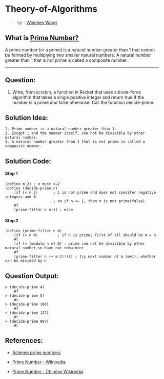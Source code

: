# Theory-of-Algorithms
> by - [Weichen Wang](https://w326004741.github.io/)

## What is [Prime Number?](https://en.wikipedia.org/wiki/Prime_number)
A prime number (or a prime) is a natural number greater than 1 that cannot be formed by multiplying two smaller natural numbers. A natural number greater than 1 that is not prime is called a composite number.

***

## Question:
1. Write, from scratch, a function in Racket that uses a brute-force algorithm that takes a single positive integer and return true if the number is a prime and false otherwise. Call the function decide-prime.

## Solution Idea:
```
1. Prime number is a natural number greater than 1. 
2. Except 1 and the number itself, can not be divisible by other natural number. 
3. A natural number greater than 1 that is not prime is called a composite number.
```

## Solution Code:
#### Step 1
```Racket
(define m 2) ; n must >=2
(define (decide-prime n)
    (if (< n 2)       ; 1 is not prime and does not consifer negative integers and 0
                      ; so if n <= 1, then n is not prime(false).
    #f
    (prime-filter n m))) ; else
```

#### Step 2
```Racket
(define (prime-filter n m)
    (if (= n m)         ; if n is prime, first of all should be m = n. 
    #t
    (if (= (modulo n m) 0) ; prime can not be divisible by other natural number,so have not remainder
    #f
    (prime-filter n (+ m 1))))) ; try next number of m (m+1), whether can be divided by n
```

## Question Output:
```Racket
> (decide-prime 4)
    #f
> (decide-prime 5)
    #t
> (decide-prime 100)
    #f
> (decide-prime 127)
    #t
> (decide-prime 997)
    #t
```


## References:

- [Scheme prime numbers](https://stackoverflow.com/questions/13791047/scheme-prime-numbers)

- [Prime Number - Wikipedia](https://en.wikipedia.org/wiki/Prime_number)

- [Prime Number - Chinese Wikipedia](https://zh.wikipedia.org/wiki/%E7%B4%A0%E6%95%B0)